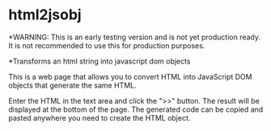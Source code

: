 # html2jsobj
*WARNING: This is an early testing version and is not yet production ready.
           It is not recommended to use this for production purposes.

*Transforms an html string into javascript dom objects

This is a web page that allows you to convert HTML into JavaScript DOM objects that generate the same HTML.

Enter the HTML in the text area and click the ">>" button. The result will be displayed at the bottom of the page.
The generated code can be copied and pasted anywhere you need to create the HTML object.
